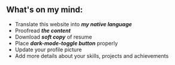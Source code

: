 ## **What's on my mind:**
- Translate this website into ***my native language***
- Proofread ***the content***
- Download ***soft copy*** of resume
- Place ***dark-mode-toggle button*** properly
- Update your profile picture 
- Add more details about your skills, projects and achievements
